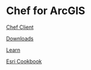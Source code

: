 # Chef for ArcGIS

[Chef Client](https://downloads.chef.io/chef/14.5.33#windows)

[Downloads](https://downloads.chef.io/chefdk/)

[Learn](https://learn.chef.io/tracks/infrastructure-automation/)

[Esri Cookbook](https://github.com/Esri/arcgis-cookbook)

